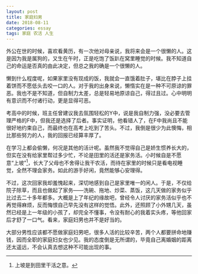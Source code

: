 ```yaml
---
layout: post
title: 家庭妇男
date: 2018-08-11
categories: essay
tags: 家庭 农活 人生
---
```


外公在世的时候，喜欢看黄历，有一次他对母亲说，我将来会是一个很懒的人。这是因为我是属狗的，又生在午时，正是吃饱了饭趴在窝里睡觉的时候。我不知道自己的命运是否真的由此决定，但总之我的确是一个很懒的人。

懒到什么程度呢，如果家里没有现成的饭，我就会一直饿着肚子，堪比在脖子上挂着饼而不愿低头去咬一口的人。对于我的出身来说，懒惰实在是一种不可原谅的罪恶。我也不是不知道，但自制力太差，总是轻易地原谅自己，得过且过。心中明明有意识而不付诸行动，更是显得可恶。

考高中的时候，班主任曾建议我去氛围轻松的Y中，说是我自制力强，没必要去管理严格的F中，但我还是选择了后者。事实证明，他看错人了，在F中我尚且不能很好地约束自己，而最终也在高考上吃到了苦头。不过，我倒是很少为此懊悔，相比那些努力的人，我的回报已经算丰厚了。

在学习上都会偷懒，何况是其他的活计呢。虽然我不觉得自己是娇生惯养长大的，但实在没有给家里帮过多少忙，不论是田里的活还是家务活。小时候自是不愿意“上坡”[^1]，长大了父母也不舍得让我干农活，而待在家里的时候只是看电视睡觉，全然不理会家务。如此的游手好闲，竟然能够心安理得。

不过，这次回家我却羞愧起来，深切地感到自己是家里唯一的闲人。于是，不仅给院子除草，而且也做起了家务——洗碗、拖地、炒菜、蒸饭，这几天做的家务似乎比过去二十多年都多。大概是上了年纪的缘故吧，曾经令人讨厌的家务活似乎也不再觉得麻烦，反而悔恨自己早先没有这样的觉悟。此外，还照顾了小外甥几天，虽然已经是上一年级的小孩了，却完全不懂事，令没有耐心的我着实头疼，等他回家后才舒了一口气。看来，家庭妇男也并不是好当的。

大部分男性应该都不愿做家庭妇男吧，很多人活的比较辛苦，两个人都要拼命地赚钱，因而全职的家庭妇女也少见。我的态度倒是无所谓的，毕竟自己离婚姻的距离还太遥远，不会认真去想这种不可能出现的事。


[^1]: 上坡是到田里干活之意。